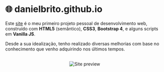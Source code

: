 # :globe_with_meridians: danielbrito.github.io

Este [site](https://danielbrito.github.io/) é o meu primeiro projeto pessoal de desenvolvimento web, construído com **HTML5** (semântico), **CSS3**, **Bootstrap 4**, e alguns scripts em **Vanilla JS**. 

Desde a sua idealização, tenho realizado diversas melhorias com base no conhecimento que venho adquirindo nos últimos tempos.

<br/>

<div align="center">
  <img src="https://i.imgur.com/HwkdO9Z.png" alt="Site preview">
</div>